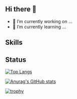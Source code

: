 ## Hi there 👋

- 🔭 I’m currently working on ...
- 🌱 I’m currently learning ...

## Skills


## Status

<p display="flex"> 
  
[![Top Langs](https://github-readme-stats.vercel.app/api/top-langs/?username=Sakamoto-mayu&layout=compact)](https://github.com/anuraghazra/github-readme-stats)

  
[![Anurag's GitHub stats](https://github-readme-stats.vercel.app/api?username=Sakamoto-mayu)](https://github.com/anuraghazra/github-readme-stats)

</p>

[![trophy](https://github-profile-trophy.vercel.app/?username=Sakamoto-mayu)](https://github.com/ryo-ma/github-profile-trophy)



